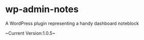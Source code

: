 # wp-admin-notes
A WordPress plugin representing a handy dashboard noteblock

~Current Version:1.0.5~